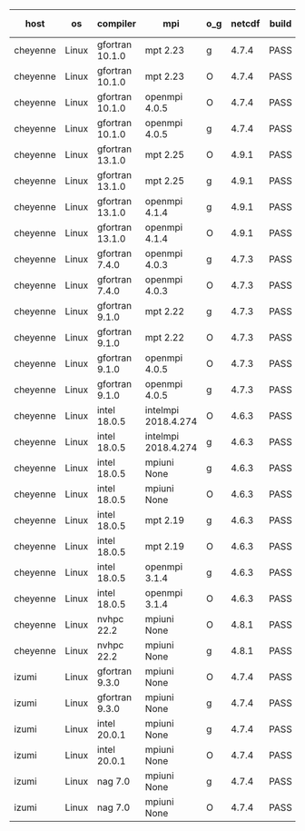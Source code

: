 

| host     | os       | compiler                              | mpi                      | o_g        | netcdf        | build       | u_pass          | u_fail          | s_pass            | s_fail            | e_pass             | e_fail             | nuopc_pass       | nuopc_fail       | artifacts link          |
|----------|----------|---------------------------------------|--------------------------|------------|---------------|-------------|-----------------|-----------------|-------------------|-------------------|--------------------|--------------------|------------------|------------------|-------------------------|
| cheyenne | Linux | gfortran 10.1.0 | mpt 2.23  | g | 4.7.4  | PASS | 14059 | 0 | 49 | 0 | 81 | 0 | 53 | 0 | <a href="https://github.com/esmf-org/esmf-test-artifacts/tree/078ea3365f32d0bff5f94b610cb57338e822f469/fix_abort_trace/gfortran/10.1.0/g/mpt/2.23" target="_blank">078ea33</a> | 
| cheyenne | Linux | gfortran 10.1.0 | mpt 2.23  | O | 4.7.4  | PASS | 14059 | 0 | 49 | 0 | 81 | 0 | 53 | 0 | <a href="https://github.com/esmf-org/esmf-test-artifacts/tree/ec094d23ed4594fc9009cfafc4be5d1898ec2487/fix_abort_trace/gfortran/10.1.0/O/mpt/2.23" target="_blank">ec094d2</a> | 
| cheyenne | Linux | gfortran 10.1.0 | openmpi 4.0.5  | O | 4.7.4  | PASS | 14059 | 0 | 49 | 0 | 81 | 0 | 53 | 0 | <a href="https://github.com/esmf-org/esmf-test-artifacts/tree/91ada7dd15da3daf016dd630b825bfbd420f9578/fix_abort_trace/gfortran/10.1.0/O/openmpi/4.0.5" target="_blank">91ada7d</a> | 
| cheyenne | Linux | gfortran 10.1.0 | openmpi 4.0.5  | g | 4.7.4  | PASS | 14059 | 0 | 49 | 0 | 81 | 0 | 52 | 1 | <a href="https://github.com/esmf-org/esmf-test-artifacts/tree/7467ed1586d28ff4f0b18395055f1457e4806da6/fix_abort_trace/gfortran/10.1.0/g/openmpi/4.0.5" target="_blank">7467ed1</a> | 
| cheyenne | Linux | gfortran 13.1.0 | mpt 2.25  | O | 4.9.1  | PASS | 14059 | 0 | 49 | 0 | 81 | 0 | 53 | 0 | <a href="https://github.com/esmf-org/esmf-test-artifacts/tree/bbb185267a8a4bb3479ea9fe358d2b76277793dd/fix_abort_trace/gfortran/13.1.0/O/mpt/2.25" target="_blank">bbb1852</a> | 
| cheyenne | Linux | gfortran 13.1.0 | mpt 2.25  | g | 4.9.1  | PASS | 14059 | 0 | 49 | 0 | 81 | 0 | 53 | 0 | <a href="https://github.com/esmf-org/esmf-test-artifacts/tree/4d723998461a5b6021e731d3eb35a54694e6f274/fix_abort_trace/gfortran/13.1.0/g/mpt/2.25" target="_blank">4d72399</a> | 
| cheyenne | Linux | gfortran 13.1.0 | openmpi 4.1.4  | g | 4.9.1  | PASS | 14059 | 0 | 49 | 0 | 81 | 0 | 44 | 9 | <a href="https://github.com/esmf-org/esmf-test-artifacts/tree/05a964f61f85eb0e5f9dd53ccbd53e7f23eca376/fix_abort_trace/gfortran/13.1.0/g/openmpi/4.1.4" target="_blank">05a964f</a> | 
| cheyenne | Linux | gfortran 13.1.0 | openmpi 4.1.4  | O | 4.9.1  | PASS | 14059 | 0 | 49 | 0 | 81 | 0 | 44 | 9 | <a href="https://github.com/esmf-org/esmf-test-artifacts/tree/4cfe8462f6c5b4bae0f13586da6bb6e60df0bedf/fix_abort_trace/gfortran/13.1.0/O/openmpi/4.1.4" target="_blank">4cfe846</a> | 
| cheyenne | Linux | gfortran 7.4.0 | openmpi 4.0.3  | g | 4.7.3  | PASS | 14059 | 0 | 49 | 0 | 81 | 0 | 53 | 0 | <a href="https://github.com/esmf-org/esmf-test-artifacts/tree/30620bab5d107c634d3fe2d299d040308e60c024/fix_abort_trace/gfortran/7.4.0/g/openmpi/4.0.3" target="_blank">30620ba</a> | 
| cheyenne | Linux | gfortran 7.4.0 | openmpi 4.0.3  | O | 4.7.3  | PASS | 14059 | 0 | 49 | 0 | 81 | 0 | 53 | 0 | <a href="https://github.com/esmf-org/esmf-test-artifacts/tree/b7dbaaf339c6102eb3a921b726ed6428a395b3f6/fix_abort_trace/gfortran/7.4.0/O/openmpi/4.0.3" target="_blank">b7dbaaf</a> | 
| cheyenne | Linux | gfortran 9.1.0 | mpt 2.22  | g | 4.7.3  | PASS | 14059 | 0 | 49 | 0 | 81 | 0 | 53 | 0 | <a href="https://github.com/esmf-org/esmf-test-artifacts/tree/5b9cf31ce8cca6878a8cb6ef7ba6956338d31b1b/fix_abort_trace/gfortran/9.1.0/g/mpt/2.22" target="_blank">5b9cf31</a> | 
| cheyenne | Linux | gfortran 9.1.0 | mpt 2.22  | O | 4.7.3  | PASS | 14059 | 0 | 49 | 0 | 81 | 0 | 53 | 0 | <a href="https://github.com/esmf-org/esmf-test-artifacts/tree/ab1b2ff65b70fe56b168458f7a12994b22b7488c/fix_abort_trace/gfortran/9.1.0/O/mpt/2.22" target="_blank">ab1b2ff</a> | 
| cheyenne | Linux | gfortran 9.1.0 | openmpi 4.0.5  | O | 4.7.3  | PASS | 14059 | 0 | 49 | 0 | 81 | 0 | 53 | 0 | <a href="https://github.com/esmf-org/esmf-test-artifacts/tree/c7763bfa007b1746f8b4a9716b91a1ba60822d61/fix_abort_trace/gfortran/9.1.0/O/openmpi/4.0.5" target="_blank">c7763bf</a> | 
| cheyenne | Linux | gfortran 9.1.0 | openmpi 4.0.5  | g | 4.7.3  | PASS | 14059 | 0 | 49 | 0 | 81 | 0 | 53 | 0 | <a href="https://github.com/esmf-org/esmf-test-artifacts/tree/645a401573595e67d3df806fad5201344975b0f8/fix_abort_trace/gfortran/9.1.0/g/openmpi/4.0.5" target="_blank">645a401</a> | 
| cheyenne | Linux | intel 18.0.5 | intelmpi 2018.4.274  | O | 4.6.3  | PASS | None | None | None | None | None | None | None | None | <a href="https://github.com/esmf-org/esmf-test-artifacts/tree/0dc54a8a8573d08bee5c21edfe8ae142eef0aa4d/fix_abort_trace/intel/18.0.5/O/intelmpi/2018.4.274" target="_blank">0dc54a8</a> | 
| cheyenne | Linux | intel 18.0.5 | intelmpi 2018.4.274  | g | 4.6.3  | PASS | None | None | None | None | None | None | None | None | <a href="https://github.com/esmf-org/esmf-test-artifacts/tree/8c6aae4c91b3d8ff97130d938426d58256fea598/fix_abort_trace/intel/18.0.5/g/intelmpi/2018.4.274" target="_blank">8c6aae4</a> | 
| cheyenne | Linux | intel 18.0.5 | mpiuni None  | g | 4.6.3  | PASS | 12415 | 0 | 8 | 0 | 44 | 0 | None | None | <a href="https://github.com/esmf-org/esmf-test-artifacts/tree/97ad9ea86bdd2d3572f9dbcd1dd7a3a2c2cce9b1/fix_abort_trace/intel/18.0.5/g/mpiuni/None" target="_blank">97ad9ea</a> | 
| cheyenne | Linux | intel 18.0.5 | mpiuni None  | O | 4.6.3  | PASS | 12415 | 0 | 8 | 0 | 44 | 0 | None | None | <a href="https://github.com/esmf-org/esmf-test-artifacts/tree/e315a19b255f272de4a539785325156a9e8c669b/fix_abort_trace/intel/18.0.5/O/mpiuni/None" target="_blank">e315a19</a> | 
| cheyenne | Linux | intel 18.0.5 | mpt 2.19  | g | 4.6.3  | PASS | None | None | None | None | None | None | None | None | <a href="https://github.com/esmf-org/esmf-test-artifacts/tree/5fa24e158141c0ce1398bc1b24c8786fcc383fe8/fix_abort_trace/intel/18.0.5/g/mpt/2.19" target="_blank">5fa24e1</a> | 
| cheyenne | Linux | intel 18.0.5 | mpt 2.19  | O | 4.6.3  | PASS | None | None | None | None | None | None | None | None | <a href="https://github.com/esmf-org/esmf-test-artifacts/tree/f63d0b8b4d85b1a16db1ef767c283224e8f1e441/fix_abort_trace/intel/18.0.5/O/mpt/2.19" target="_blank">f63d0b8</a> | 
| cheyenne | Linux | intel 18.0.5 | openmpi 3.1.4  | g | 4.6.3  | PASS | None | None | None | None | None | None | None | None | <a href="https://github.com/esmf-org/esmf-test-artifacts/tree/74a850ff847d957830d1a513727e96f93379adb4/fix_abort_trace/intel/18.0.5/g/openmpi/3.1.4" target="_blank">74a850f</a> | 
| cheyenne | Linux | intel 18.0.5 | openmpi 3.1.4  | O | 4.6.3  | PASS | None | None | None | None | None | None | None | None | <a href="https://github.com/esmf-org/esmf-test-artifacts/tree/84a15baea4074ba97c9c28fe5fd9bc770af23c4b/fix_abort_trace/intel/18.0.5/O/openmpi/3.1.4" target="_blank">84a15ba</a> | 
| cheyenne | Linux | nvhpc 22.2 | mpiuni None  | O | 4.8.1  | PASS | 12413 | 2 | 8 | 0 | 44 | 0 | None | None | <a href="https://github.com/esmf-org/esmf-test-artifacts/tree/683411b2d8ea8ed24fd3b7baad5e6094749bf60d/fix_abort_trace/nvhpc/22.2/O/mpiuni/None" target="_blank">683411b</a> | 
| cheyenne | Linux | nvhpc 22.2 | mpiuni None  | g | 4.8.1  | PASS | None | None | None | None | None | None | None | None | <a href="https://github.com/esmf-org/esmf-test-artifacts/tree/cb0992a7f19225eec757f95aba4a34b755193a72/fix_abort_trace/nvhpc/22.2/g/mpiuni/None" target="_blank">cb0992a</a> | 
| izumi | Linux | gfortran 9.3.0 | mpiuni None  | O | 4.7.4  | PASS | 12415 | 0 | 8 | 0 | 44 | 0 | None | None | <a href="https://github.com/esmf-org/esmf-test-artifacts/tree/805d3f43e1edd20b866cc6fe98fe7c45d3745376/fix_abort_trace/gfortran/9.3.0/O/mpiuni/None" target="_blank">805d3f4</a> | 
| izumi | Linux | gfortran 9.3.0 | mpiuni None  | g | 4.7.4  | PASS | 12415 | 0 | 8 | 0 | 44 | 0 | None | None | <a href="https://github.com/esmf-org/esmf-test-artifacts/tree/807180666a945d71b6936b09cbf6e2837a3ca85e/fix_abort_trace/gfortran/9.3.0/g/mpiuni/None" target="_blank">8071806</a> | 
| izumi | Linux | intel 20.0.1 | mpiuni None  | g | 4.7.4  | PASS | 12415 | 0 | 8 | 0 | 44 | 0 | None | None | <a href="https://github.com/esmf-org/esmf-test-artifacts/tree/f508f74e49aeda065144d286178fbf6e245dcf78/fix_abort_trace/intel/20.0.1/g/mpiuni/None" target="_blank">f508f74</a> | 
| izumi | Linux | intel 20.0.1 | mpiuni None  | O | 4.7.4  | PASS | 12415 | 0 | 8 | 0 | 44 | 0 | None | None | <a href="https://github.com/esmf-org/esmf-test-artifacts/tree/938324a91e969a8e1323c7312a22e6a12753ef34/fix_abort_trace/intel/20.0.1/O/mpiuni/None" target="_blank">938324a</a> | 
| izumi | Linux | nag 7.0 | mpiuni None  | g | 4.7.4  | PASS | 12415 | 0 | 8 | 0 | 44 | 0 | None | None | <a href="https://github.com/esmf-org/esmf-test-artifacts/tree/a58e9f0edc0bfea7c950f540f143d733098b6089/fix_abort_trace/nag/7.0/g/mpiuni/None" target="_blank">a58e9f0</a> | 
| izumi | Linux | nag 7.0 | mpiuni None  | O | 4.7.4  | PASS | 12415 | 0 | 8 | 0 | 44 | 0 | None | None | <a href="https://github.com/esmf-org/esmf-test-artifacts/tree/5b3884cb58664d07ba32b21079e6792fd01d1a22/fix_abort_trace/nag/7.0/O/mpiuni/None" target="_blank">5b3884c</a> | 
